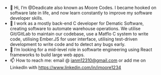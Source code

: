 - 👋 Hi, I’m @Deadicate also known as Moore Codes. I became hooked on software late in life, and now learn constantly to improve my software developer skills.
- 👀 I work as a mostly back-end C developer for Dematic Software, creating software to automate warehouse operations. We utilise Git/GitLab to maintain our codebase, use a Matflo C system to write code, utilising Ember.JS for user interface, utilising test-driven development to write code and to detect any bugs early.
- 🌱 I’m looking for a mid-level role in softwarte engineering using React frameworks to build large web apps.
- 📫 How to reach me: email @ ianm12310@gmail.com  or add me on LinkedIn with https://www.linkedin.com/in/imoore1234

<!---
Deadicate/Deadicate is a ✨ special ✨ repository because its `README.md` (this file) appears on your GitHub profile.
You can click the Preview link to take a look at your changes.
--->
